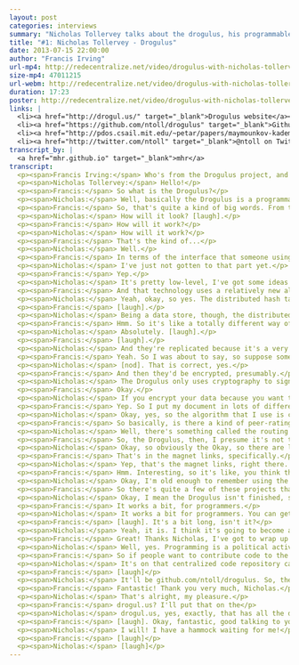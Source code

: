 ```yaml
---
layout: post
categories: interviews
summary: "Nicholas Tollervey talks about the drogulus, his programmable peer-to-peer data store. In the process he describes how a Distributed Hash Table (DHT) works and what motivated him to start the project."
title: "#1: Nicholas Tollervey - Drogulus"
date: 2013-07-15 22:00:00
author: "Francis Irving"
url-mp4: http://redecentralize.net/video/drogulus-with-nicholas-tollervey.mp4
size-mp4: 47011215
url-webm: http://redecentralize.net/video/drogulus-with-nicholas-tollervey.webm
duration: 17:23
poster: http://redecentralize.net/video/drogulus-with-nicholas-tollervey.jpg
links: |
  <li><a href="http://drogul.us/" target="_blank">Drogulus website</a></li>
  <li><a href="https://github.com/ntoll/drogulus" target="_blank">Github repository</a></li>
  <li><a href="http://pdos.csail.mit.edu/~petar/papers/maymounkov-kademlia-lncs.pdf" target="_blank">Kademlia paper</a></li>
  <li><a href="http://twitter.com/ntoll" target="_blank">@ntoll on Twitter</a></li>
transcript_by: |
  <a href="mhr.github.io" target="_blank">mhr</a>
transcript:
  <p><span>Francis Irving:</span> Who's from the Drogulus project, and he's a technical Python person, and a training musician, and he also used to be a teacher, and he's making the Drogulus, and he's going to tell us all about it. Hello!</p>
  <p><span>Nicholas Tollervey:</span> Hello!</p>
  <p><span>Francis:</span> So what is the Drogulus?</p>
  <p><span>Nicholas:</span> Well, basically the Drogulus is a programmable peer-to-peer data store that I've been working on during my commute to London, my fourteen minute commute in the morning. Basically, what it is, it's a bit of an experiment in peer-to-peer decentralization. It's sort of a place for me to experiment and explore some ideas that have been knocking around in my head for quite a while. So the Drogulus itself is a global, federated, decentralized, open data store that can be programmed by anyone. And we ensure that identity and providence of the people using the Drogulus is ensured by cryptographically signing digital adresses, we use public-key cryptography for that. So being federated, in that the system consists of many independent entities and decentralized, there's no one entity more important than any of the others. It means that users are free from choke points of authority that may be used to control access or usage of the system. Being open.</p>
  <p><span>Francis:</span> So, that's quite a kind of big words. From the user's point of view, how will that look in the end?</p>
  <p><span>Nicholas:</span> How will it look? [laugh].</p>
  <p><span>Francis:</span> How will it work?</p>
  <p><span>Nicholas:</span> How will it work?</p>
  <p><span>Francis:</span> That's the kind of...</p>
  <p><span>Nicholas:</span> Well.</p>
  <p><span>Francis:</span> In terms of the interface that someone using it will experience?</p>
  <p><span>Nicholas:</span> I've just not gotten to that part yet.</p>
  <p><span>Francis:</span> Yep.</p>
  <p><span>Nicholas:</span> It's pretty low-level, I've got some ideas of how it might work. But, you know, the important thing for me at the moment is to get sort of the basic technology right and working, and then build on top of that.</p>
  <p><span>Francis:</span> And that technology uses a relatively new algorithm, doesn't it? The distributed hash table algorithm?</p>
  <p><span>Nicholas:</span> Yeah, okay, so yes. The distributed hash table. So, I'll explain what that is. Out of a totally abstract and nontechnical level, I'll explain how it works. This is the story of the distributed hash table, as it were. It's sort of a peer-to-peer dictionary, so there's a unique key in the dictionary that identifies some value. So, in the case of the traditional dictionary, the key is the word and then the associated value is its definition. Like "aardvark" is an animal with a long snout that always appears at the beginning of most dictionaries.</p>
  <p><span>Francis:</span> [laugh].</p>
  <p><span>Nicholas:</span> Being a data store, though, the distributed hash table allows us to create, retrieve, update, and delete their own keys and associated digital values. So, the hash table is distributed because it's split up into many, into the equivalent of sort of, there'd be different volumes of a traditional dictionary, where each volume relates to a particular area in the whole dictionary, as it were, and each person who ever uses the distributed hash table has a copy of just one volume from the distributed hash table. But each volume can be distributed to many, many different users. And so what users do is they keep track of their friends on the network to know which friend holds what volume, so that when they want to interact with the distributed hash table, and they move to contact in order to retrieve a value or effect the changes to the distributed hash table, and if they don't know the person with the correct volume for the thing that they're trying to interact with, then they play sort of a six degrees of separation game with their friends until the person with the right volume is found. And the other important thing to mention with distributed hash tables is that they share an interesting property with Bittorrent, which is where the more popular an entry into the distributed hash table becomes, the more widespread it becomes in the dictionary itself, which means the performance is improved since popular items are actually easier to find. That's kind of it, at a high level.</p>
  <p><span>Francis:</span> Hmm. So it's like a totally different way of storing things. So rather than store it on a physical hard drive on my computer, they're kind of actually spread out over the Internet? Do I not even know where they are?</p>
  <p><span>Nicholas:</span> Absolutely. [laugh].</p>
  <p><span>Francis:</span> [laugh].</p>
  <p><span>Nicholas:</span> And they're replicated because it's a very nebulous thing, this distributed hash table, so there are peers joining and leaving the distributed hash table all the time, so part of the algorithm is that values are replicated through the hash table so that, you know, you'd have to get rid of a huge number of nodes to ensure that you got rid of a value.</p>
  <p><span>Francis:</span> Yeah. So I was about to say, so suppose some computers that happen to store either document as saved in the hash table, like important documents to me, and would there be multiple copies of it, and on different people's machines?</p>
  <p><span>Nicholas:</span> [nod]. That is correct, yes.</p>
  <p><span>Francis:</span> And then they'd be encrypted, presumably.</p>
  <p><span>Nicholas:</span> The Drogulus only uses cryptography to sign digital assets.</p>
  <p><span>Francis:</span> Okay.</p>
  <p><span>Nicholas:</span> If you encrypt your data because you want to make it private, then that's up to you. But that's not going to be dealt with at a higher level, obviously. But I'm working at a very kind of low-level, here. To get the basic functionality right.</p>
  <p><span>Francis:</span> Yep. So I put my document in lots of different places, it's spread automatically by the distributed hash table by the Internet, and then if several of those computers then disappear for some reason, or the person stops running software, or deletes all of the content in that node, does it then detect that and then replicate it, automatically, to other nodes?</p>
  <p><span>Nicholas:</span> Okay, yes, so the algorithm that I use is called Kademlia, and there's a rather excellent paper from about ten years ago that explains this in great detail, but every X number of minutes, the algorithm tries, or a node will try and replicate its value to close-by peers. So it will try to spread things out like that. The other thing is that the way Kademlia works is that it tries to use the most, the best performing peers in the distributed hash table. So it'll use those that have demonstrated that they've had lots of uptime, let me see what I mean, and try to use those more than those that are bit more transient, as it were.</p>
  <p><span>Francis:</span> So basically, is there a kind of peer-rating system almost like eBay's rating system, where the nodes rank each other?</p>
  <p><span>Nicholas:</span> Well, there's something called the routing table, which is basically how - I just told you about the distributed hash table - that's where the node on the network keeps track of its "friends", as it were, "friends" elsewhere on the distributed hash table. That's actually ordered so that the most performing, the best performing nodes are ranked higher in the routing table than other nodes. So, yeah.</p>
  <p><span>Francis:</span> So, the Drogulus, then, I presume it's not the first implementation of DHT. What motivated you to make the Drogulus, and what's kind of interesting about it?</p>
  <p><span>Nicholas:</span> Okay, so obviously the Okay, so there are lots of different distributed hash tables and obviously there was an implementation behind the original paper. The most famous implementation of Kademlia is probably the way that Bittorrent uses it for tracking, for replacing trackers.</p>
  <p><span>Francis:</span> That's in the magnet links, specifically.</p>
  <p><span>Nicholas:</span> Yep, that's the magnet links, right there. So my motivation for creating the Drogulus is a bit different to Bittorrent and things. Basically I have a growing unease with the current state of the Web, and this could be summarized in three ways. The first one is that on the Web, users are no longer in control of their data online, and identity, they're locked into website that act as walled gardens of data, each requiring different sets of credentials, et cetera, et cetera, et cetera. The second problem, unease that I have, is that programmers have to build on the Web using complicated and quirky technology that's defined in a top-down manner by committees and things. You know, you only have to sort of think about OAuth and calls and JavaScript Date objects, and things like that to realize that it's a bit hacky, and there's no way for developers to sort of maybe get around that, they have to wait for browser developers to implement the latest version of JavaScript, or implement the latest HTML5 things, and they have no say into, you know, that DRM is going into the new standard, and things like that. So, it's top-down rather than bottom-up. And the most important problem I have is that there are many advertent points of control and lock-in and authority built into the Web, by virtue of the way that it's built/architected. Each of these problems is, each of which is sort of a potential mechanism for disempowerment, and spying, and exploitation, and things like that, which obviously, given the recent shenanigans with Snowden, and the Pirate Bay being censored, and of course everybody knows about the Great Firewall of China. You know, I think that sort of the beautifully simple and open sort of hypertext system that Tim Berners-Lee created has grown into a mechanism of sort of centralization and complication that's beholden to sort of dodgy commercial, political, and legal manipulation, and you know, more worryingly, our data's analyzed by companies, and it's sold in the form of targeted advertising. And governments get access to it without our consent. So to get back to the Drogulus, rather than slagging off the Web, which I believe is a great thing, there are many aspects of today's Web that are contrary to the concept that's very important to me, and that's autonomy. So by autonomy, I mean someone who is self-directing, they're free to act of their own accord, and they lack imposition from others. And autonomy also suggests there's some sort of intelligence and reason and awareness enough to be able to enjoy and make use of this freedom that you have. And by having this intelligence, it sort of entails decision-making, so that people become accountable for their actions. And lastly, autonomy is sort of the opposite of such undesirable states as tyranny and slavery and nasty things like that. So I asked myself, you know, how would software designed to grow autonomy function, and I started to hack, and we get the Drogulus.</p>
  <p><span>Francis:</span> Hmm. Interesting, so it's like, you think the original Web was or felt free, and that is kind of recreating it in some ways, or what it was originally meant to be?</p>
  <p><span>Nicholas:</span> Okay, I'm old enough to remember using the Web when it was just text. [laugh]. And when I was at university back in 1993, using Mosaic Web browser, and I remember actually staying up until the early hours in the computing lab just browsing the Net, and realizing that NASA is on the Web, and look, there's all this information over here, and there's this guy writing stuff over here, and you know, all this amazing stuff, and at the moment it just feels like well, I was thinking about it just yesterday, which websites do I visit most? Well there's Google for search, there's the BBC news website, the Guardian, Hacker News for all my sort of technology stuff, I've got various RSS readers (RSS feeds), through which I used to use Google Reader, and that's not shut down, so there's only really a handful of websites that I might use and gone is this sort of proliferation of everyone had a different blog, and people had control because they were in control of their server, and so on and so forth. So yes, in a way, it is a little about getting back to that decentralized nature that was the beginning of the Web.</p>
  <p><span>Francis:</span> So there's quite a few of these projects that are thinking about sort of how to redecentralize the Internet in different ways, and what do you think the implications are, what might happen, and what should we watch out for, both good and bad, and quite a few people are starting things like the Drogulus?</p>
  <p><span>Nicholas:</span> Okay, I mean the Drogulus isn't finished, so you can't use it yet, although it's getting close to a usable state.</p>
  <p><span>Francis:</span> It works a bit, for programmers.</p>
  <p><span>Nicholas:</span> It works a bit for programmers. You can get the test suite to pass. [laugh]. So, basically, from my point of view, decentralization means a loss of power, or a movement of power, from those that control and use the centralized systems that we currently have to those who participate in and build the decentralized systems that are being built. And in a way, it's sort of a way of answering three questions. You know, what is the best way to organize diverse entities that coexist together in large dynamic groups, like in a society or in a network? How are these arrangements created, and who is responsible for making these things work? These are questions that are surprisingly important for political philosophy and the software engineer. It shows that, you know, there's quite a bit of overlap between these two subjects, when you start to think about it. So, you know, questions like what is the best way to organize diverse entities can be answered in a political way by saying, well, use this form of government, and not that form of government, and so on and so forth. So peer-to-peer answers questions, these questions, by saying the most effective way to organize the most diverse, dynamic group of things, participants, is with a peer-to-peer architecture, which can be, for example, for a technical reason, like Bittorrent, it's just more efficient to do what you want to do in that particular way, or it might be for political reasons, like, you know, with Bitcoin, because you don't want a central bank controlling a currency. And the means of creating such a network is for an open protocol that describes the expected behavior of the participants, including sort of checks and balances to ensure that participants are behaving themselves on the network, and it's therefore the participants' responsibility to correctly implement the protocol in order to make the system work correctly. So, I guess the redicent redecitrent [rede]centralization (I'll try to say that properly).</p>
  <p><span>Francis:</span> [laugh]. It's a bit long, isn't it?</p>
  <p><span>Nicholas:</span> Yeah, it is. I think it's going to become a significant force because people have seen the pendulum swing from a decentralized web to a very centralized web, and the pendulum's swinging back, there's a reaction to this centralization, and it'll become a sort of significant force for change, and that it's sort of our responsibility as people who are participating in creating these peer-to-peer systems to make sure that what we do provides a sort of net improvement on the way things are at the moment, and promotes, you know, autonomy, this thing that I think is valuable. Rather than facilitate sort of disempowerment, and spying, and sort of other nefarious sort of activities. And yeah, that's about it.</p>
  <p><span>Francis:</span> Great! Thanks Nicholas, I've got to wrap up right now. [laugh]. I feel like I have a bit more responsibility as a programmer.</p>
  <p><span>Nicholas:</span> Well, yes. Programming is a political activity because we're creating the rules of the digital world, as programmers, and if you do it in an unthinking way, without considering the ethical implications of what you're writing, then in some sense, you're not being responsible. And this is something that's important to me.</p>
  <p><span>Francis:</span> So if people want to contribute code to the Drogulus, where can they find it? [laugh]</p>
  <p><span>Nicholas:</span> It's on that centralized code repository called Github. [laugh]</p>
  <p><span>Francis:</span> [laugh]</p>
  <p><span>Nicholas:</span> It'll be github.com/ntoll/drogulus. So, there's a website at drogul.us as well, so.</p>
  <p><span>Francis:</span> Fantastic! Thank you very much, Nicholas.</p>
  <p><span>Nicholas:</span> That's alright, my pleasure.</p>
  <p><span>Francis:</span> drogul.us? I'll put that on the</p>
  <p><span>Nicholas:</span> drogul.us, yes, exactly, that has all the details on it.</p>
  <p><span>Francis:</span> [laugh]. Okay, fantastic, good talking to you, and have a good rest of this summery day.</p>
  <p><span>Nicholas:</span> I will! I have a hammock waiting for me!</p>
  <p><span>Francis:</span> [laugh]</p>
  <p><span>Nicholas:</span> [laugh]</p>
---
```


